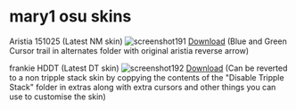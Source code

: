 # mary1 osu skins

Aristia 151025 (Latest NM skin)
![screenshot191](https://github.com/user-attachments/assets/f32e07e6-9ec7-46cb-ad50-5630d8dcd5ad)
[Download](https://files.catbox.moe/1r3ye6.osk) 
(Blue and Green Cursor trail in alternates folder with original aristia reverse arrow)

frankie HDDT (Latest DT skin)
![screenshot192](https://github.com/user-attachments/assets/d6f8bf8d-e722-4460-b65e-aa9e605837d0)
[Download](https://files.catbox.moe/hpehwl.osk)
(Can be reverted to a non tripple stack skin by coppying the contents of the "Disable Tripple Stack" folder in extras along with extra cursors and other things you can use to customise the skin)
